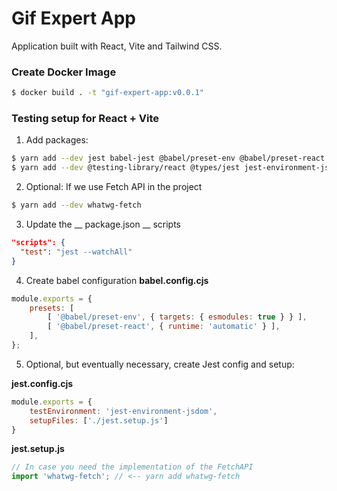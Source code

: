 # Gif Expert App

Application built with React, Vite and Tailwind CSS.

### Create Docker Image
```bash
$ docker build . -t "gif-expert-app:v0.0.1"
```


### Testing setup for React + Vite

1. Add packages:
```bash
$ yarn add --dev jest babel-jest @babel/preset-env @babel/preset-react 
$ yarn add --dev @testing-library/react @types/jest jest-environment-jsdom
```

2. Optional: If we use Fetch API in the project
```bash
$ yarn add --dev whatwg-fetch
```

3. Update the __ package.json __ scripts
```json
"scripts": {
  "test": "jest --watchAll"
}
```

4. Create babel configuration __babel.config.cjs__
```js
module.exports = {
    presets: [
        [ '@babel/preset-env', { targets: { esmodules: true } } ],
        [ '@babel/preset-react', { runtime: 'automatic' } ],
    ],
};
```

5. Optional, but eventually necessary, create Jest config and setup:

__jest.config.cjs__
```js
module.exports = {
    testEnvironment: 'jest-environment-jsdom',
    setupFiles: ['./jest.setup.js']
}
```

__jest.setup.js__
```js
// In case you need the implementation of the FetchAPI
import 'whatwg-fetch'; // <-- yarn add whatwg-fetch
```
